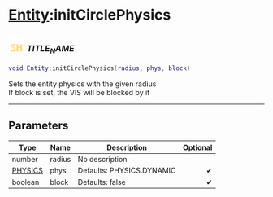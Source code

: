 # [Entity](../entity/README.md):initCirclePhysics

### <img src="../../.gitbook/assets/shared.png" width="32" height="32" /> $TITLE_NAME$

```lua
void Entity:initCirclePhysics(radius, phys, block)
```

Sets the entity physics with the given radius<br>If block is set, the VIS will be blocked by it<br>

-----------------
## Parameters

| Type   | Name | Description | Optional |
| ------ | ---- | ----------- | -------: |
| number | radius | No description |  |
| [PHYSICS](../physics/README.md) | phys | Defaults: PHYSICS.DYNAMIC | ✔ |
| boolean | block | Defaults: false | ✔ |
